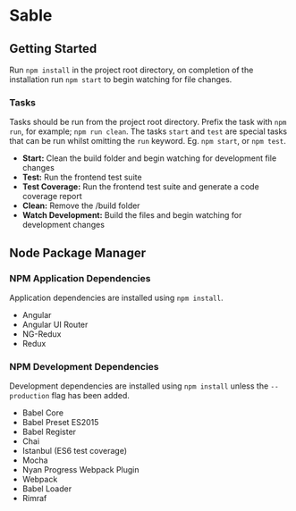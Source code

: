 # Sable

## Getting Started
Run `npm install` in the project root directory, on completion of the installation run `npm start` to begin watching for file changes.

### Tasks
Tasks should be run from the project root directory.
Prefix the task with `npm run`, for example; `npm run clean`.
The tasks `start` and `test` are special tasks that can be run whilst omitting the `run` keyword. Eg. `npm start`, or `npm test`.

- **Start:** Clean the build folder and begin watching for development file changes
- **Test:** Run the frontend test suite
- **Test Coverage:** Run the frontend test suite and generate a code coverage report
- **Clean:** Remove the /build folder
- **Watch Development:** Build the files and begin watching for development changes

## Node Package Manager

### NPM Application Dependencies
Application dependencies are installed using `npm install`.
- Angular
- Angular UI Router
- NG-Redux
- Redux

### NPM Development Dependencies
Development dependencies are installed using `npm install` unless the `--production` flag has been added.
- Babel Core
- Babel Preset ES2015
- Babel Register
- Chai
- Istanbul (ES6 test coverage)
- Mocha
- Nyan Progress Webpack Plugin
- Webpack
- Babel Loader
- Rimraf
